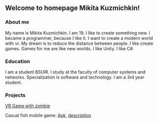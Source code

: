 ## Welcome to homepage Mikita Kuzmichkin!

### About me
  My name is Mikita Kuzmichkin. I am 19. I like to create something new. 
I became a programmer, because I like it. I want to create a modern world with vr.
My dream is to reduce the distance between people. I like create games. 
Games for me are like new worlds.
I like Unity. I like C#.

### Education
I am a student BSUIR. I study at the faculty of computer systems and networks.
Specialization is software and technology. I am a 3rd year student.

### Projects
[VR Game with zombie](https://drive.google.com/drive/folders/1F6v74Wo3GyeFSvm448fwvUy5burN_gI5?usp=sharing)

Casual fish mobile game: [Apk](https://drive.google.com/open?id=1Y5MSRuq_VOoisUljQSj6YMTAcqDPZw0E),
[description](https://polygon.by/blog/gamelab/2019/01/gl7-fishdish-report-6)


